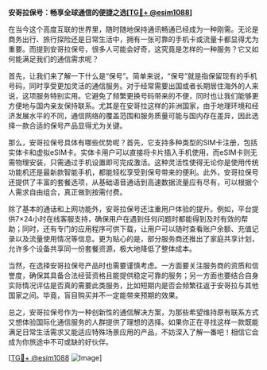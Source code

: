 **安哥拉保号：畅享全球通信的便捷之选[[TG💪+ @esim1088](https://t.me/s/esim1088)]**

在当今这个高度互联的世界里，随时随地保持通讯畅通已经成为一种刚需。无论是商务出行、旅行探险还是日常生活中，拥有一张可靠的手机卡或流量卡都显得尤为重要。而提到安哥拉保号，很多人可能会好奇，这究竟是怎样的一种服务？它又如何能满足我们的通信需求呢？

首先，让我们来了解一下什么是“保号”。简单来说，“保号”就是指保留现有的手机号码，同时享受更加灵活的通信服务。对于经常需要出国或者长期居住海外的人来说，这项服务特别实用。它避免了频繁更换号码带来的不便，同时也让我们能够更方便地与国内亲友保持联系。尤其是在安哥拉这样的非洲国家，由于地理环境和经济发展水平的不同，通信网络的覆盖范围和服务质量可能与国内存在差异，因此选择一款合适的保号产品显得尤为关键。

那么，安哥拉保号具体有哪些优势呢？首先，它支持多种类型的SIM卡注册，包括实体卡和虚拟eSIM卡。实体卡用户可以直接将卡片插入手机使用，而eSIM卡则无需物理安装，只需通过手机设置即可完成激活。这种灵活性使得无论你是使用传统功能机还是最新款智能手机，都能轻松享受到保号带来的便利。此外，安哥拉保号还提供了丰富的套餐选项，从基础语音通话到高速数据流量应有尽有，可以根据个人需求自由组合，真正做到按需付费。

除了基本的通话和上网功能外，安哥拉保号还注重用户体验的提升。例如，平台提供7×24小时在线客服支持，确保用户在遇到任何问题时都能得到及时有效的帮助；同时，还有专门的应用程序可供下载，让用户可以随时查看账户余额、充值记录以及流量使用情况等信息。更为贴心的是，部分服务商还推出了家庭共享计划，允许多个设备共享同一份套餐资源，极大地降低了整体成本。

当然，在选择安哥拉保号产品时也需要谨慎考虑。一方面要关注服务商的资质和信誉度，确保其具备合法经营资格且能提供稳定可靠的服务；另一方面也要结合自身实际情况评估是否真的需要此类服务，比如短期内是否会频繁往返于安哥拉与其他国家之间。毕竟，盲目购买并不一定能带来预期的效果。

总之，安哥拉保号作为一种创新性的通信解决方案，为那些希望维持原有联系方式又想体验国际化通信服务的人群提供了理想的选择。如果你正在寻找这样一款既能满足日常生活需求又能适应特殊场景应用的产品，不妨深入了解一番吧！相信它会成为你旅途中不可或缺的好伙伴。

[[TG💪+ @esim1088](https://t.me/s/esim1088) ![Image](https://i.postimg.cc/4NQfJmqS/Snipaste-2025-05-13-00-14-12.png)]